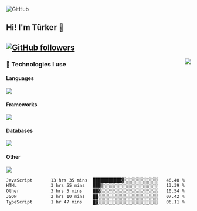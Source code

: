 ![GitHub](https://github.com/turkwr/turkwr/assets/63150613/e5462c44-ccab-48a0-8a33-9f1ea91ff35d)
<!-- ## Hi! I'm Türker 🖐️ -->
##  Hi! I'm Türker 👋
## [![GitHub followers](https://img.shields.io/github/followers/turkwr?color=333&label=Follow&logo=github&logoColor=fff&style=flat-square)](https://github.com/turkwr?tab=followers)
<a href="https://discord.com/users/162740870607536128">
 <img src="https://lanyard.cnrad.dev/api/162740870607536128?hideTimestamp=true&idleMessage=Just%20chillin'%20at%20the%20moment&bg=161a23&animated=true" align="right" />
</a>

### 🧠 Technologies I use
#### Languages
![](https://skillicons.dev/icons?i=js,ts,py,php,go&theme=dark&perline=6)
#### Frameworks
![](https://skillicons.dev/icons?i=next,react,nodejs,tailwind,bootstrap,express&theme=dark&perline=6)
#### Databases
![](https://skillicons.dev/icons?i=mongodb,mysql,sqlite,postgres&theme=dark&perline=6)
#### Other
![](https://skillicons.dev/icons?i=github,git,figma,photoshop,cloudflare,vercel,replit,vscode,visualstudio,discord&theme=dark&perline=6)


<!--START_SECTION:waka-->

```txt
JavaScript       13 hrs 35 mins  ███████████▓░░░░░░░░░░░░░   46.40 %
HTML             3 hrs 55 mins   ███▒░░░░░░░░░░░░░░░░░░░░░   13.39 %
Other            3 hrs 5 mins    ██▓░░░░░░░░░░░░░░░░░░░░░░   10.54 %
JSON             2 hrs 10 mins   ██░░░░░░░░░░░░░░░░░░░░░░░   07.42 %
TypeScript       1 hr 47 mins    █▓░░░░░░░░░░░░░░░░░░░░░░░   06.11 %
```

<!--END_SECTION:waka-->
